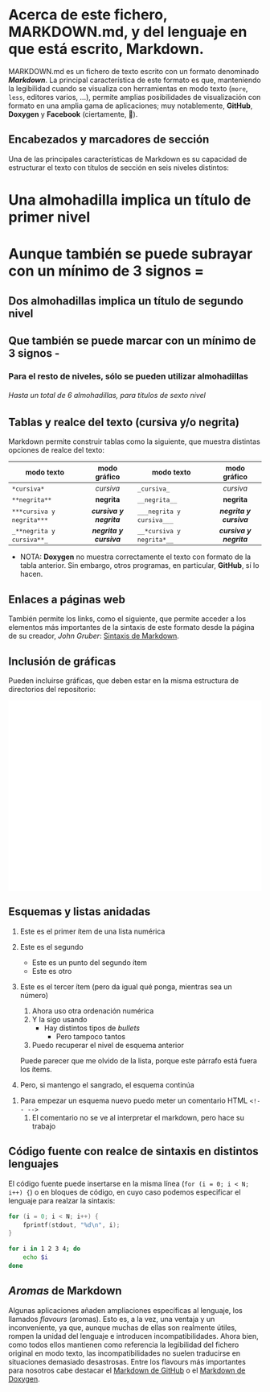 Acerca de este fichero, MARKDOWN.md, y del lenguaje en que está escrito, Markdown.
==================================================================================

MARKDOWN.md es un fichero de texto escrito con un formato denominado _**Markdown**_. La principal
característica de este formato es que, manteniendo la legibilidad cuando se visualiza con herramientas en 
modo texto (`more`, `less`, editores varios, ...), permite amplias posibilidades de visualización con
formato en una amplia gama de aplicaciones; muy notablemente, **GitHub**, **Doxygen** y **Facebook**
(ciertamente, :eyes:).


Encabezados y marcadores de sección
-----------------------------------

Una de las principales características de Markdown es su capacidad de estructurar el texto con títulos de 
sección en seis niveles distintos:

# Una almohadilla implica un título de primer nivel

Aunque también se puede subrayar con un mínimo de 3 signos =
============================================================

## Dos almohadillas implica un título de segundo nivel

Que también se puede marcar con un mínimo de 3 signos -
-------------------------------------------------------

### Para el resto de niveles, sólo se pueden utilizar almohadillas

###### Hasta un total de 6 almohadillas, para títulos de sexto nivel


Tablas y realce del texto (cursiva y/o negrita)
-----------------------------------------------

Markdown permite construir tablas como la siguiente, que muestra distintas opciones de realce del texto:

modo texto               |modo gráfico           |modo texto                |modo gráfico
-------------------------| :-------------------: |--------------------------| :--------------------:
`*cursiva*`              |*cursiva*              |`_cursiva_`               |_cursiva_              
`**negrita**`            |**negrita**            |`__negrita__`             |__negrita__            
`***cursiva y negrita***`|***cursiva y negrita***|`___negrita y cursiva___` |___negrita y cursiva___
`_**negrita y cursiva**_`|__*negrita y cursiva*__|`__*cursiva y negrita*__ `|_**cursiva y negrita**_

- NOTA: **Doxygen** no muestra correctamente el texto con formato de la tabla anterior. Sin embargo, otros
  programas, en particular, **GitHub**, sí lo hacen.


Enlaces a páginas web
---------------------

También permite los links, como el siguiente, que permite acceder a los elementos más importantes de la 
sintaxis de este formato desde la página de su creador, _John Gruber_:
[Sintaxis de Markdown](https://daringfireball.net/projects/markdown/syntax).


Inclusión de gráficas
---------------------

Pueden incluirse gráficas, que deben estar en la misma estructura de directorios del repositorio:

<img src="img/Tanh.png" width="640" align="center">


Esquemas y listas anidadas
--------------------------

1. Este es el primer ítem de una lista numérica
2. Este es el segundo
    * Este es un punto del segundo ítem
    * Este es otro
1. Este es el tercer ítem (pero da igual qué ponga, mientras sea un número)
    1. Ahora uso otra ordenación numérica
    1. Y la sigo usando
        + Hay distintos tipos de *bullets*
        	- Pero tampoco tantos
    1. Puedo recuperar el nivel de esquema anterior

   Puede parecer que me olvido de la lista, porque este párrafo está fuera los ítems.

1. Pero, si mantengo el sangrado, el esquema continúa

<!-- -->

1. Para empezar un esquema nuevo puedo meter un comentario HTML `<!-- -->`
    1. El comentario no se ve al interpretar el markdown, pero hace su trabajo


Código fuente con realce de sintaxis en distintos lenguajes
-----------------------------------------------------------

El código fuente puede insertarse en la misma línea (`for (i = 0; i < N; i++) {`) o en bloques de
código, en cuyo caso podemos especificar el lenguaje para realzar la sintaxis:

```c
for (i = 0; i < N; i++) {
	fprintf(stdout, "%d\n", i);
}
```

```bash
for i in 1 2 3 4; do
	echo $i
done
```

_Aromas_ de Markdown
--------------------

Algunas aplicaciones añaden ampliaciones específicas al lenguaje, los llamados _flavours_ (aromas). Esto
es, a la vez, una ventaja y un inconveniente, ya que, aunque muchas de ellas son realmente útiles, rompen
la unidad del lenguaje e introducen incompatibilidades. Ahora bien, como todos ellos mantienen como
referencia la legibilidad del fichero original en modo texto, las incompatibilidades no suelen traducirse
en situaciones demasiado desastrosas. Entre los flavours más importantes para nosotros cabe destacar el
[Markdown de GitHub](https://guides.github.com/features/mastering-markdown/) o el
[Markdown de Doxygen](http://www.doxygen.nl/manual/markdown.html).
